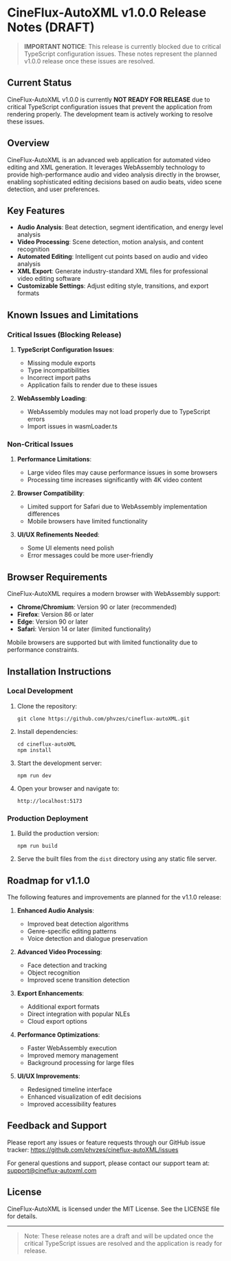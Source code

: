 
# CineFlux-AutoXML v1.0.0 Release Notes (DRAFT)

> **IMPORTANT NOTICE**: This release is currently blocked due to critical TypeScript configuration issues. These notes represent the planned v1.0.0 release once these issues are resolved.

## Current Status

CineFlux-AutoXML v1.0.0 is currently **NOT READY FOR RELEASE** due to critical TypeScript configuration issues that prevent the application from rendering properly. The development team is actively working to resolve these issues.

## Overview

CineFlux-AutoXML is an advanced web application for automated video editing and XML generation. It leverages WebAssembly technology to provide high-performance audio and video analysis directly in the browser, enabling sophisticated editing decisions based on audio beats, video scene detection, and user preferences.

## Key Features

- **Audio Analysis**: Beat detection, segment identification, and energy level analysis
- **Video Processing**: Scene detection, motion analysis, and content recognition
- **Automated Editing**: Intelligent cut points based on audio and video analysis
- **XML Export**: Generate industry-standard XML files for professional video editing software
- **Customizable Settings**: Adjust editing style, transitions, and export formats

## Known Issues and Limitations

### Critical Issues (Blocking Release)

1. **TypeScript Configuration Issues**:
   - Missing module exports
   - Type incompatibilities
   - Incorrect import paths
   - Application fails to render due to these issues

2. **WebAssembly Loading**:
   - WebAssembly modules may not load properly due to TypeScript errors
   - Import issues in wasmLoader.ts

### Non-Critical Issues

1. **Performance Limitations**:
   - Large video files may cause performance issues in some browsers
   - Processing time increases significantly with 4K video content

2. **Browser Compatibility**:
   - Limited support for Safari due to WebAssembly implementation differences
   - Mobile browsers have limited functionality

3. **UI/UX Refinements Needed**:
   - Some UI elements need polish
   - Error messages could be more user-friendly

## Browser Requirements

CineFlux-AutoXML requires a modern browser with WebAssembly support:

- **Chrome/Chromium**: Version 90 or later (recommended)
- **Firefox**: Version 86 or later
- **Edge**: Version 90 or later
- **Safari**: Version 14 or later (limited functionality)

Mobile browsers are supported but with limited functionality due to performance constraints.

## Installation Instructions

### Local Development

1. Clone the repository:
   ```
   git clone https://github.com/phvzes/cineflux-autoXML.git
   ```

2. Install dependencies:
   ```
   cd cineflux-autoXML
   npm install
   ```

3. Start the development server:
   ```
   npm run dev
   ```

4. Open your browser and navigate to:
   ```
   http://localhost:5173
   ```

### Production Deployment

1. Build the production version:
   ```
   npm run build
   ```

2. Serve the built files from the `dist` directory using any static file server.

## Roadmap for v1.1.0

The following features and improvements are planned for the v1.1.0 release:

1. **Enhanced Audio Analysis**:
   - Improved beat detection algorithms
   - Genre-specific editing patterns
   - Voice detection and dialogue preservation

2. **Advanced Video Processing**:
   - Face detection and tracking
   - Object recognition
   - Improved scene transition detection

3. **Export Enhancements**:
   - Additional export formats
   - Direct integration with popular NLEs
   - Cloud export options

4. **Performance Optimizations**:
   - Faster WebAssembly execution
   - Improved memory management
   - Background processing for large files

5. **UI/UX Improvements**:
   - Redesigned timeline interface
   - Enhanced visualization of edit decisions
   - Improved accessibility features

## Feedback and Support

Please report any issues or feature requests through our GitHub issue tracker:
https://github.com/phvzes/cineflux-autoXML/issues

For general questions and support, please contact our support team at:
support@cineflux-autoxml.com

## License

CineFlux-AutoXML is licensed under the MIT License. See the LICENSE file for details.

---

> Note: These release notes are a draft and will be updated once the critical TypeScript issues are resolved and the application is ready for release.
